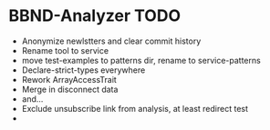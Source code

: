 # BBND-Analyzer TODO

- Anonymize newlstters and clear commit history
- Rename tool to service
- move test-examples to patterns dir, rename to service-patterns
- Declare-strict-types everywhere
- Rework ArrayAccessTrait
- Merge in disconnect data
- and...
- Exclude unsubscribe link from analysis, at least redirect test
- 
